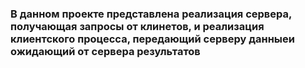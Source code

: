
### В данном проекте представлена реализация сервера, получающая запросы от клинетов, и реализация клиентского процесса, передающий серверу данныеи ожидающий от сервера результатов
